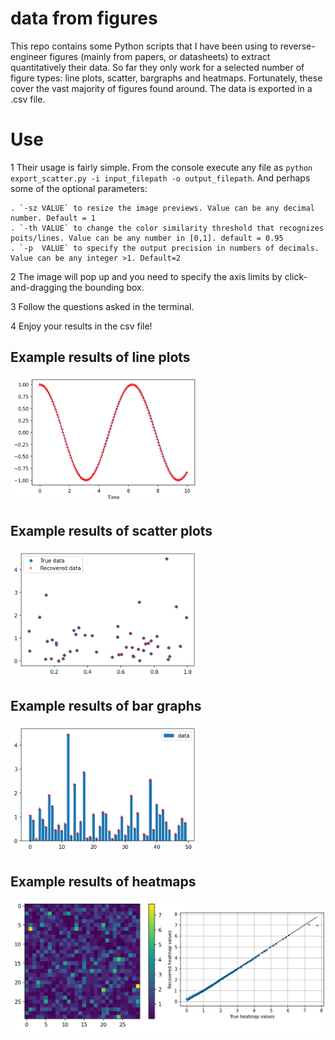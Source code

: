 # data from figures
 This repo contains some Python scripts that I have been using to reverse-engineer figures (mainly from papers, or datasheets) to extract quantitatively their data. So far they only work for a selected number of figure types: line plots, scatter, bargraphs and heatmaps. Fortunately, these cover the vast majority of figures found around. The data is exported in a .csv file.


# Use
1 Their usage is fairly simple. From the console execute any file as `python export_scatter.py -i input_filepath -o output_filepath`. And perhaps some of the optional parameters:

    . `-sz VALUE` to resize the image previews. Value can be any decimal number. Default = 1
    . `-th VALUE` to change the color similarity threshold that recognizes poits/lines. Value can be any number in [0,1]. default = 0.95
	. `-p  VALUE` to specify the output precision in numbers of decimals. Value can be any integer >1. Default=2  

2 The image will pop up and you need to specify the axis limits by click-and-dragging the bounding box.

3 Follow the questions asked in the terminal.

4 Enjoy your results in the csv file!

## Example results of line plots
<img src="https://github.com/pyubero/data_from_figures/blob/main/example_results/results_plot.png" width="300"  />

## Example results of scatter plots
<img src="https://github.com/pyubero/data_from_figures/blob/main/example_results/results_scatter.png" width="300"  />

## Example results of bar graphs
<img src="https://github.com/pyubero/data_from_figures/blob/main/example_results/results_bar.png" width="300"  />

## Example results of heatmaps
<img src="https://github.com/pyubero/data_from_figures/blob/main/example_results/results_heatmap.png" width="600"  />